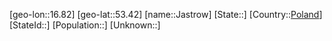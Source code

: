 ﻿---
location: [53.42,16.82]
type: City
tags:
- geo/City


SpocWebEntityId: 31170
isDeleted: false
confidential: public

---
[geo-lon::16.82]
[geo-lat::53.42]
[name::Jastrow]
[State::]
[Country::[Poland](geo/Continent/Europe/Poland.md)]
[StateId::]
[Population::]
[Unknown::]


